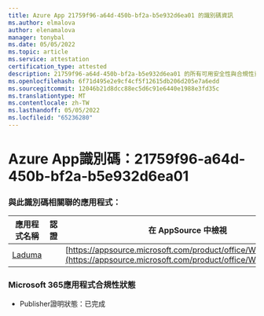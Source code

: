 ```yaml
---
title: Azure App 21759f96-a64d-450b-bf2a-b5e932d6ea01 的識別碼資訊
ms.author: elmalova
author: elenamalova
manager: tonybal
ms.date: 05/05/2022
ms.topic: article
ms.service: attestation
certification_type: attested
description: 21759f96-a64d-450b-bf2a-b5e932d6ea01 的所有可用安全性與合規性資訊。
ms.openlocfilehash: 6f71d495e2e9cf4cf5f12615db206d205e7a6edd
ms.sourcegitcommit: 12046b21d8dcc88ec5d6c91e6440e1988e3fd35c
ms.translationtype: MT
ms.contentlocale: zh-TW
ms.lasthandoff: 05/05/2022
ms.locfileid: "65236280"
---
```

# <a name="azure-app-id-21759f96-a64d-450b-bf2a-b5e932d6ea01"></a>Azure App識別碼：21759f96-a64d-450b-bf2a-b5e932d6ea01


### <a name="apps-associated-with-this-id"></a>與此識別碼相關聯的應用程式：
| **應用程式名稱** | **認證** | **在 AppSource 中檢視** |
|--------------|---------------|-----------------------|
| [Laduma](../forward/WA200003907.md) |  | [https://appsource.microsoft.com/product/office/WA200003907](https://appsource.microsoft.com/product/office/WA200003907) |

### <a name="microsoft-365-app-compliance-status"></a>Microsoft 365應用程式合規性狀態
- Publisher證明狀態：已完成
